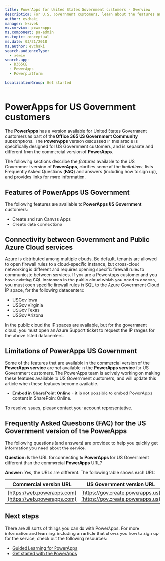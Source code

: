```yaml
---
title: PowerApps for United States Government customers - Overview
description: For U.S. Government customers, learn about the features and limitations for the PowerApps US Government service
author: evchaki
manager: kvivek
ms.service: powerapps
ms.component: pa-admin
ms.topic: conceptual
ms.date: 03/21/2018
ms.author: evchaki
search.audienceType: 
  - admin
search.app: 
  - D365CE
  - PowerApps
  - Powerplatform

LocalizationGroup: Get started
---
```

# PowerApps for US Government customers
The **PowerApps** has a version available for United States Government customers as part of the **Office 365 US Government Community** subscriptions. The **PowerApps** version discussed in this article is specifically designed for US Government customers, and is separate and different from the commercial version of **PowerApps**.

The following sections describe the *features* available to the US Government version of **PowerApps**, clarifies some of the *limitations*, lists Frequently Asked Questions (**FAQ**) and answers (including how to sign up), and provides links for more information.

## Features of PowerApps US Government
The following features are available to **PowerApps US Government** customers:

* Create and run Canvas Apps
* Create data connections

## Connectivity between Government and Public Azure Cloud services 

Azure is distributed among multiple clouds. Be default, tenants are allowed to open firewall rules to a  cloud-specific instance, but cross-cloud networking is different and requires opening specific firewall rules to communicate between services. If you are a PowerApps customer and you have existing SQL instances in the public cloud which you need to access, you must open specific firewall rules in SQL to the Azure Government Cloud IP space, for the following datacenters:

* USGov Iowa
* USGov Virginia
* USGov Texas
* USGov Arizona

In the public cloud the IP spaces are available, but for the government cloud, you must open an Azure Support ticket to request the IP ranges for the above listed datacenters. 


## Limitations of PowerApps US Government
Some of the features that are available in the commercial version of the **PowerApps service** are *not* available in the **PowerApps service** for US Government customers. The PowerApps team is actively working on making these features available to US Government customers, and will update this article when these features become available.

* **Embed in SharePoint Online** - it is not possible to embed PowerApps content in SharePoint Online.
 
To resolve issues, please contact your account representative.

## Frequently Asked Questions (FAQ) for the US Government version of the PowerApps
The following questions (and answers) are provided to help you quickly get information you need about the service.

**Question:** Is the URL for connecting to **PowerApps** for US Government different than the commercial **PowerApps** URL?

**Answer:** Yes, the URLs are different. The following table shows each URL:

| Commercial version URL | US Government version URL |
| --- | --- |
| [https://web.powerapps.com](https://web.powerapps.com) |[https://gov.create.powerapps.us](https://gov.create.powerapps.us) |



## Next steps
There are all sorts of things you can do with PowerApps. For more information and learning, including an article that shows you how to sign up for the service, check out the following resources:

* [Guided Learning for PowerApps](/learn/browse/?products=bizapps-power-apps)
* [Get started with the PowerApps](/powerapps/#pivot=home&panel=getstarted)
